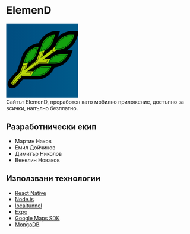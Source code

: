 # ElemenD
![logo](https://github.com/generot/ElemenD/blob/main/assets/emicon.png)<br>
Сайтът ElemenD, преработен като мобилно приложение, достъпно за всички, напълно безплатно.

## Разработнически екип
  - Мартин Наков<br>
  - Емил Дойчинов<br>
  - Димитър Николов<br>
  - Венелин Новаков<br>

## Използвани технологии
  - [React Native](https://reactnative.dev/)<br>
  - [Node.js](https://nodejs.org/en/)<br>
  - [localtunnel](https://github.com/localtunnel/localtunnel)<br>
  - [Expo](https://expo.io/)<br>
  - [Google Maps SDK](https://console.cloud.google.com/apis/library/maps-android-backend.googleapis.com?id=01d8f5af-dc9a-4b12-af6f-37029d8e3e71&project=analog-codex-283407)<br>
  - [MongoDB](https://www.mongodb.com/)<br>
